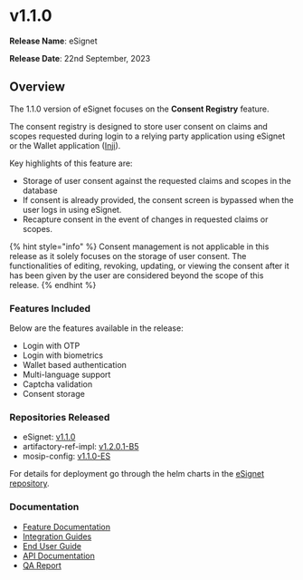 # v1.1.0

**Release Name**: eSignet

**Release Date**: 22nd September, 2023

## Overview

The 1.1.0 version of eSignet focuses on the **Consent Registry** feature.

The consent registry is designed to store user consent on claims and scopes requested during login to a relying party application using eSignet or the Wallet application ([Inji](https://docs.mosip.io/inji/)).

Key highlights of this feature are:

* Storage of user consent against the requested claims and scopes in the database
* If consent is already provided, the consent screen is bypassed when the user logs in using eSignet.
* Recapture consent in the event of changes in requested claims or scopes.

{% hint style="info" %}
Consent management is not applicable in this release as it solely focuses on the storage of user consent. The functionalities of editing, revoking, updating, or viewing the consent after it has been given by the user are considered beyond the scope of this release.
{% endhint %}

### Features Included

Below are the features available in the release:

* Login with OTP
* Login with biometrics
* Wallet based authentication
* Multi-language support
* Captcha validation
* Consent storage

### Repositories Released

* eSignet: [v1.1.0](https://github.com/mosip/esignet/tree/v1.1.0)
* artifactory-ref-impl: [v1.2.0.1-B5](https://github.com/mosip/artifactory-ref-impl/tree/v1.2.0.1-B5)
* mosip-config: [v1.1.0-ES](https://github.com/mosip/mosip-config/releases/tag/v1.1.0-ES)

For details for deployment go through the helm charts in the [eSignet repository](https://github.com/mosip/esignet/tree/v1.1.0/helm).

### Documentation

* [Feature Documentation](../../overview/features/)
* [Integration Guides](../../integration/)
* [End User Guide](../../end-user-guide/)
* [API Documentation](https://github.com/mosip/esignet/blob/v1.1.0/docs/idp-oidc-service-openapi.yaml)
* [QA Report](test-report/)
